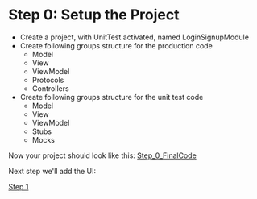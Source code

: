 # Step 0: Setup the Project

- Create a project, with UnitTest activated, named LoginSignupModule
- Create following groups structure for the production code
  - Model
  - View
  - ViewModel
  - Protocols
  - Controllers
- Create following groups structure for the unit test code
  - Model
  - View
  - ViewModel
  - Stubs
  - Mocks 

Now your project should look like this:
[Step_0_FinalCode](Code/)

Next step we'll add the UI:

[Step 1](../000_Step_1/000_Step1_UserInterfaceLayer.md)

